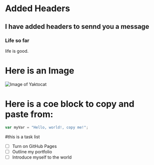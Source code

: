 # Added Headers
## I have added headers to sennd you a message
### Life so far
life is good. 
# Here is an Image
![Image of Yaktocat](https://octodex.github.com/images/yaktocat.png)

# Here is a coe block to copy and paste from:
``` javascript
var myVar = "Hello, world!, copy me!";
```

#this is a task list

- [ ] Turn on GitHub Pages
- [ ] Outline my portfolio
- [ ] Introduce myself to the world
